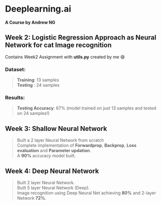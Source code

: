 # Deeplearning.ai
**A Course by Andrew NG**

## Week 2: Logistic Regression Approach as Neural Network for cat Image recognition
Contains Week2 Assignment with **utils.py** created by me :smile: <br>
### Dataset:
 > **Training**: 13 samples <br>
 > **Testing** : 24 samples
### Results:
 > **Testing Accuracy**: 67% (model trained on just 13 samples and tested on 24 samples!) <br>

 
 ## Week 3: Shallow Neural Network
 > Built a 2 layer Neural Network from scratch <br>
 > Complete implementation of **Forwardprop**, **Backprop**, **Loss evaluation** and **Parameter updation**. <br>
 > A **90%** accuracy model built. <br>
 
 ## Week 4: Deep Neural Network
 
 > Built 2 layer Neural Network. <br>
 > Built 5 layer Neural Network (Deep). <br>
 > Image recognition using Deep Neural Net achieving **80%** and 2-layer Network **72%**. <br>
